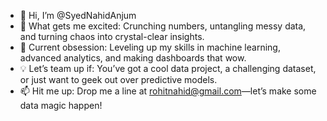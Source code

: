 - 👋 Hi, I’m @SyedNahidAnjum
- 👀 What gets me excited: Crunching numbers, untangling messy data, and turning chaos into crystal-clear insights.
- 🌱 Current obsession: Leveling up my skills in machine learning, advanced analytics, and making dashboards that wow.
- 💡 Let’s team up if: You’ve got a cool data project, a challenging dataset, or just want to geek out over predictive models.
- 📫 Hit me up: Drop me a line at rohitnahid@gmail.com—let’s make some data magic happen!
<!---
SyedNahidAnjum/SyedNahidAnjum is a ✨ special ✨ repository because its `README.md` (this file) appears on your GitHub profile.
You can click the Preview link to take a look at your changes.
--->
